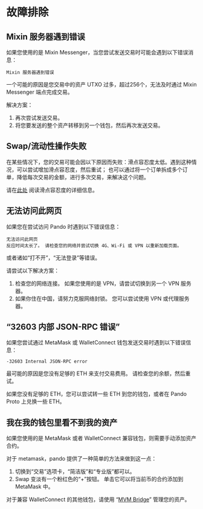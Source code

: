 # 故障排除

## Mixin 服务器遇到错误

如果您使用的是 Mixin Messenger，当您尝试发送交易时可能会遇到以下错误消息：

```
Mixin 服务器遇到错误
```

一个可能的原因是您交易中的资产 UTXO 过多，超过256个，无法及时通过 Mixin Messenger 端点完成交易。

解决方案：

1. 再次尝试发送交易。
2. 将您要发送的整个资产转移到另一个钱包，然后再次发送交易。

## Swap/流动性操作失败

在某些情况下，您的交易可能会因以下原因而失败：滑点容忍度太低。遇到这种情况，可以尝试增加滑点容忍度，然后重试；
也可以通过将一个订单拆成多个订单，降低每次交易的金额，进行多次交易，来解决这个问题。

请在[此处](./trade.md#slippage-tolerance) 阅读滑点容忍度的详细信息。

## 无法访问此网页

如果您在尝试访问 Pando 时遇到以下错误信息：

```
无法访问此网页
反应时间太长了。 请检查您的网络并尝试切换 4G、Wi-Fi 或 VPN 以重新加载页面。
```

或者诸如“打不开”，“无法登录”等错误。

请尝试以下解决方案：
1. 检查您的网络连接。 如果您使用的是 VPN，请尝试切换到另一个 VPN 服务器。
2. 如果你住在中国，请努力克服网络封锁。 您可以尝试使用 VPN 或代理服务器。

## “32603 内部 JSON-RPC 错误”

如果您尝试通过 MetaMask 或 WalletConnect 钱包发送交易时遇到以下错误信息：

```
-32603 Internal JSON-RPC error
```

最可能的原因是您没有足够的 ETH 来支付交易费用。 请检查您的余额，然后重试。

如果您没有足够的 ETH，您可以尝试转一些 ETH 到您的钱包，或者在 Pando Proto 上兑换一些 ETH。

## 我在我的钱包里看不到我的资产

如果您使用的是 MetaMask 或者 WalletConnect 兼容钱包，则需要手动添加资产合约。

对于 metamask，pando 提供了一种简单的方法来做到这一点：

1. 切换到“交易”选项卡，“简洁版”和“专业版”都可以。
2. Swap 变淡有一个粉红色的“+”按钮。 单击它可以将当前币的合约添加到 MetaMask 中。

对于兼容 WalletConnect 的其他钱包，请使用 “[MVM Bridge](https://bridge.mvm.app/)” 管理您的资产。